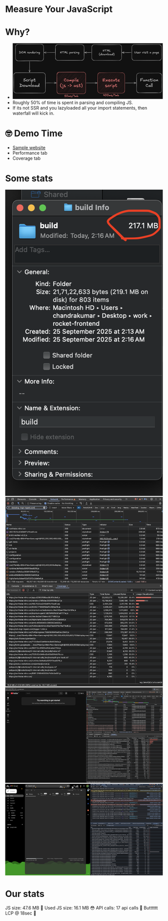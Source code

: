 # Measure Your JavaScript

# Why?

- ![JS execution pipeline](3/compile.png)
- Roughly 50% of time is spent in parsing and compiling JS.
- If its not SSR and you lazyloaded all your import statements, then waterfall will kick in.

# 🤓 Demo Time

- [Sample website](3/simple-website.html)
- Performance tab
- Coverage tab

# Some stats

![Build Size](1/build-size.png)
![Network](1/network.png)
![Youtube network stats](1/yt-stats.png)
![Gmail](1/gmail.png)

# Our stats

JS size: 47.6 MB 🤯
Used JS size: 16.1 MB 😳
API calls: 17 api calls 🫡
Butttttt LCP @ 18sec 🧐

